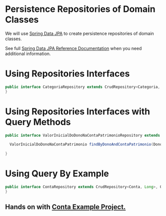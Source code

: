 Persistence Repositories of Domain Classes
====

We will use [Spring Data JPA](https://spring.io/projects/spring-data-jpa) to create persistence repositories of domain classes.

See full [Spring Data JPA Reference Documentation](https://docs.spring.io/spring-data/jpa/docs/current/reference/html/#jpa.repositories) when you need additional information.

# Using Repositories Interfaces

```java
public interface CategoriaRepository extends CrudRepository<Categoria, Long> {
}
```


# Using Repositories Interfaces with Query Methods

```java
public interface ValorInicialDoDonoNaContaPatrimonioRepository extends CrudRepository<ValorInicialDoDonoNaContaPatrimonio, Long> {
    
  ValorInicialDoDonoNaContaPatrimonio findByDonoAndContaPatrimonio(Dono dono, ContaPatrimonio contaPatrimonio);
    
}
```

# Using Query By Example

```java
public interface ContaRepository extends CrudRepository<Conta, Long>, QueryByExampleExecutor<Conta> {
}
```


## Hands on with [Conta Example Project.](https://github.com/persapiens/conta/tree/main/src/main/java/br/edu/ifrn/conta/persistencia)
